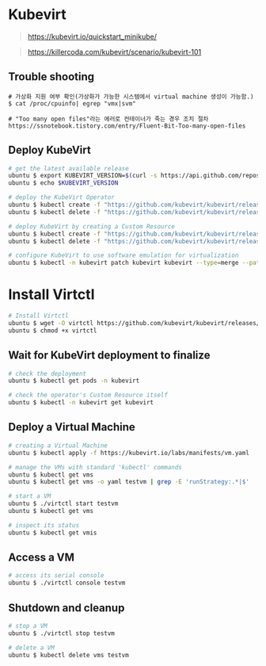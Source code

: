 # Kubevirt

> https://kubevirt.io/quickstart_minikube/

> https://killercoda.com/kubevirt/scenario/kubevirt-101

## Trouble shooting

```text
# 가상화 지원 여부 확인(가상화가 가능한 시스템에서 virtual machine 생성이 가능함.)
$ cat /proc/cpuinfo| egrep "vmx|svm"

# "Too many open files"라는 에러로 컨테이너가 죽는 경우 조치 절차
https://ssnotebook.tistory.com/entry/Fluent-Bit-Too-many-open-files
```

## Deploy KubeVirt

```sh
# get the latest available release
ubuntu $ export KUBEVIRT_VERSION=$(curl -s https://api.github.com/repos/kubevirt/kubevirt/releases/latest | jq -r .tag_name)
ubuntu $ echo $KUBEVIRT_VERSION

# deploy the KubeVirt Operator
ubuntu $ kubectl create -f "https://github.com/kubevirt/kubevirt/releases/download/${KUBEVIRT_VERSION}/kubevirt-operator.yaml"
ubuntu $ kubectl delete -f "https://github.com/kubevirt/kubevirt/releases/download/${KUBEVIRT_VERSION}/kubevirt-operator.yaml"

# deploy KubeVirt by creating a Custom Resource
ubuntu $ kubectl create -f "https://github.com/kubevirt/kubevirt/releases/download/${KUBEVIRT_VERSION}/kubevirt-cr.yaml"
ubuntu $ kubectl delete -f "https://github.com/kubevirt/kubevirt/releases/download/${KUBEVIRT_VERSION}/kubevirt-cr.yaml"

# configure KubeVirt to use software emulation for virtualization
ubuntu $ kubectl -n kubevirt patch kubevirt kubevirt --type=merge --patch '{"spec":{"configuration":{"developerConfiguration":{"useEmulation":true}}}}'
```

# Install Virtctl

```sh
# Install Virtctl
ubuntu $ wget -O virtctl https://github.com/kubevirt/kubevirt/releases/download/${KUBEVIRT_VERSION}/virtctl-${KUBEVIRT_VERSION}-linux-arm64
ubuntu $ chmod +x virtctl
```

## Wait for KubeVirt deployment to finalize

```sh
# check the deployment
ubuntu $ kubectl get pods -n kubevirt

# check the operator's Custom Resource itself
ubuntu $ kubectl -n kubevirt get kubevirt
```

## Deploy a Virtual Machine

```sh
# creating a Virtual Machine
ubuntu $ kubectl apply -f https://kubevirt.io/labs/manifests/vm.yaml

# manage the VMs with standard 'kubectl' commands
ubuntu $ kubectl get vms
ubuntu $ kubectl get vms -o yaml testvm | grep -E 'runStrategy:.*|$'

# start a VM
ubuntu $ ./virtctl start testvm
ubuntu $ kubectl get vms

# inspect its status
ubuntu $ kubectl get vmis
```

## Access a VM

```sh
# access its serial console
ubuntu $ ./virtctl console testvm

```

## Shutdown and cleanup

```sh
# stop a VM
ubuntu $ ./virtctl stop testvm

# delete a VM
ubuntu $ kubectl delete vms testvm
```
